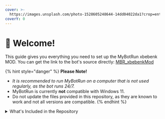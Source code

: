 ```yaml
---
cover: >-
  https://images.unsplash.com/photo-1528605248644-14dd04022da1?crop=entropy&cs=tinysrgb&fm=jpg&ixid=MnwxOTcwMjR8MHwxfHNlYXJjaHwxMHx8dGVhbSUyMG9mJTIwcGVvcGxlfGVufDB8fHx8MTY2MDMxNzQzNg&ixlib=rb-1.2.1&q=80
coverY: 0
---
```


# 👋 Welcome!

This guide gives you everything you need to set up the MyBotRun xbebenk MOD. You can get the link to the bot's source directly: [MBR\_xbebenkMod](https://github.com/xbebenk/MBR\_xbebenkMod)

{% hint style="danger" %}
**Please Note!**

* _It is recommended to run MyBotRun on a computer that is not used regularly, as the bot runs 24/7._
* MyBotRun is currently **not** compatible with Windows 11.
* Do not update the files provided in this repository, as they are known to work and not all versions are compatible.
{% endhint %}

<details>

<summary>What's Included in the Repository</summary>

* BlueStacksInstaller\_5.11.100.2004
* SourceTreeSetup-3.4.14
* AutoIt(3.3.14.5)
* RivaTuner
* memreduct-3.4-setup.exe
* ScheduledTask import

</details>
